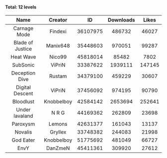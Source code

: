 #### Total: 12 levels

| Name | Creator | ID | Downloads | Likes |
|:---:|:---:|:---:|:---:|:---:|
| Carnage Mode | Findexi | 36107975 | 486732 | 46027
| Blade of Justice | Manix648 | 35448603 | 970051 | 99287
| Heat Wave | Nico99 | 45818014 | 85482 | 7802
| SubSonic | ViPriN | 33387622 | 1939111 | 147145
| Deception Dive | Rustam | 34379100 | 459229 | 30607
| Digital Descent | ViPriN | 37456092 | 974195 | 90790
| Bloodlust | Knobbelboy | 42584142 | 2653694 | 252641
| Under lavaland | N R G | 44169362 | 262809 | 23698
| Paroxysm | Lemons | 42631377 | 161043 | 13137
| Novalis | Gryllex | 33748382 | 244083 | 21998
| God Eater | Knobbelboy | 51775692 | 481049 | 66727
| EnvY | DanZmeN | 45411361 | 309920 | 27612
